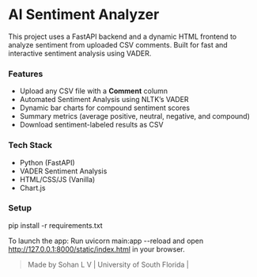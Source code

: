 # AI Sentiment Analyzer

This project uses a FastAPI backend and a dynamic HTML frontend to analyze sentiment from uploaded CSV comments. Built for fast and interactive sentiment analysis using VADER.

### Features
- Upload any CSV file with a **Comment** column
- Automated Sentiment Analysis using NLTK’s VADER
- Dynamic bar charts for compound sentiment scores
- Summary metrics (average positive, neutral, negative, and compound)
- Download sentiment-labeled results as CSV

### Tech Stack
- Python (FastAPI)
- VADER Sentiment Analysis
- HTML/CSS/JS (Vanilla)
- Chart.js

### Setup

pip install -r requirements.txt

To launch the app: Run uvicorn main:app --reload and open http://127.0.0.1:8000/static/index.html in your browser.

> Made by Sohan L V | University of South Florida |

